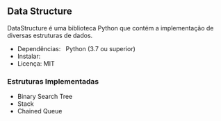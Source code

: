 ## Data Structure

DataStructure é uma biblioteca Python que contém a implementação de diversas estruturas de dados.

- Dependências:
  Python (3.7 ou superior)
- Instalar:
- Licença: MIT

### Estruturas Implementadas

- Binary Search Tree
- Stack
- Chained Queue 